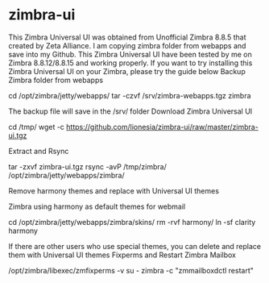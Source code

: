 # zimbra-ui
 
This Zimbra Universal UI was obtained from Unofficial Zimbra 8.8.5 that created by Zeta Alliance. I am copying zimbra folder from webapps and save into my Github. This Zimbra Universal UI have been tested by me on Zimbra 8.8.12/8.8.15 and working properly. If you want to try installing this Zimbra Universal UI on your Zimbra, please try the guide below
Backup Zimbra folder from webapps

cd /opt/zimbra/jetty/webapps/
tar -czvf /srv/zimbra-webapps.tgz zimbra

The backup file will save in the /srv/ folder
Download Zimbra Universal UI

cd /tmp/
wget -c https://github.com/lionesia/zimbra-ui/raw/master/zimbra-ui.tgz

Extract and Rsync

tar -zxvf zimbra-ui.tgz
rsync -avP /tmp/zimbra/ /opt/zimbra/jetty/webapps/zimbra/

Remove harmony themes and replace with Universal UI themes

Zimbra using harmony as default themes for webmail

cd /opt/zimbra/jetty/webapps/zimbra/skins/
rm -rvf harmony/
ln -sf clarity harmony

If there are other users who use special themes, you can delete and replace them with Universal UI themes
Fixperms and Restart Zimbra Mailbox

/opt/zimbra/libexec/zmfixperms -v
su - zimbra -c "zmmailboxdctl restart"

